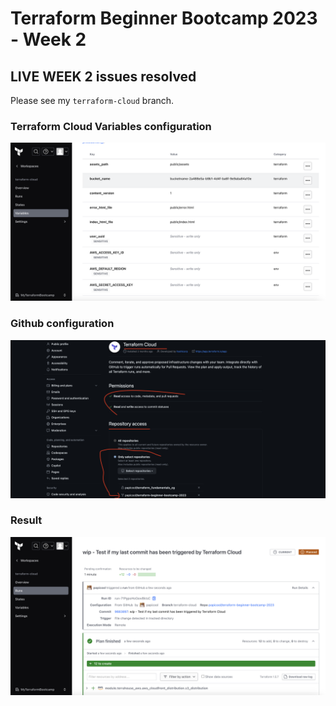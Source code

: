 # Terraform Beginner Bootcamp 2023 - Week 2
## LIVE WEEK 2 issues resolved

Please see my `terraform-cloud` branch.



### Terraform Cloud Variables configuration

![cloudfront](images/Screenshot%202023-10-04%20at%2019.07.50.png)


### Github configuration


![cloudfront](images/Screenshot%202023-10-04%20at%2019.12.46.png)


### Result

![cloudfront](images/Screenshot%202023-10-04%20at%2019.07.30.png)
